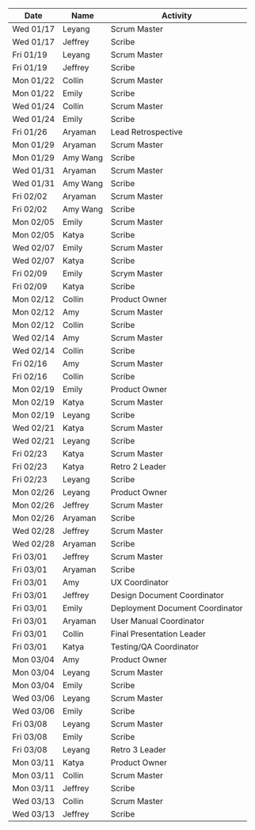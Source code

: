 | Date      | Name              | Activity                                               |
|-----------|-------------------|--------------------------------------------------------|
| Wed 01/17 | Leyang            | Scrum Master                                           | 
| Wed 01/17 | Jeffrey           | Scribe                                                 |   
| Fri 01/19 | Leyang            | Scrum Master                                           | 
| Fri 01/19 | Jeffrey           | Scribe                                                 | 
| Mon 01/22 | Collin            | Scrum Master                                           | 
| Mon 01/22 | Emily             | Scribe                                                 | 
| Wed 01/24 | Collin            | Scrum Master                                           | 
| Wed 01/24 | Emily             | Scribe                                                 | 
| Fri 01/26 | Aryaman           | Lead Retrospective                                     |
| Mon 01/29 | Aryaman           | Scrum Master                                           |
| Mon 01/29 | Amy Wang          | Scribe                                                 |               
| Wed 01/31 | Aryaman           | Scrum Master                                           |
| Wed 01/31 | Amy Wang          | Scribe                                                 |
| Fri 02/02 | Aryaman           | Scrum Master                                         
| Fri 02/02 | Amy Wang          | Scribe
| Mon 02/05 | Emily           | Scrum Master
| Mon 02/05 | Katya          | Scribe
| Wed 02/07 | Emily           | Scrum Master
| Wed 02/07 | Katya          | Scribe
| Fri 02/09 | Emily          | Scrym Master
| Fri 02/09 | Katya          | Scribe
| Mon 02/12 | Collin        | Product Owner
| Mon 02/12 | Amy        | Scrum Master
| Mon 02/12 | Collin        | Scribe
| Wed 02/14 | Amy        | Scrum Master
| Wed 02/14 | Collin        | Scribe
| Fri 02/16 | Amy        | Scrum Master
| Fri 02/16 | Collin        | Scribe
| Mon 02/19 | Emily        | Product Owner
| Mon 02/19 | Katya     | Scrum Master
| Mon 02/19 | Leyang       | Scribe
| Wed 02/21 | Katya      | Scrum Master
| Wed 02/21 | Leyang       | Scribe
| Fri 02/23 | Katya      | Scrum Master
| Fri 02/23 | Katya     | Retro 2 Leader
| Fri 02/23 | Leyang       | Scribe
| Mon 02/26 | Leyang       | Product Owner
| Mon 02/26 | Jeffrey    | Scrum Master
| Mon 02/26 | Aryaman       | Scribe
| Wed 02/28 | Jeffrey    | Scrum Master
| Wed 02/28 | Aryaman       | Scribe
| Fri 03/01 | Jeffrey    | Scrum Master
| Fri 03/01 | Aryaman       | Scribe
| Fri 03/01 | Amy      | UX Coordinator
| Fri 03/01 | Jeffrey  | Design Document Coordinator
| Fri 03/01 | Emily    | Deployment Document Coordinator
| Fri 03/01 | Aryaman  | User Manual Coordinator
| Fri 03/01 | Collin   | Final Presentation Leader
| Fri 03/01 | Katya    | Testing/QA Coordinator
| Mon 03/04 | Amy      | Product Owner
| Mon 03/04 | Leyang   | Scrum Master
| Mon 03/04 | Emily       | Scribe
| Wed 03/06 | Leyang   | Scrum Master
| Wed 03/06 | Emily       | Scribe
| Fri 03/08 | Leyang   | Scrum Master
| Fri 03/08 | Emily       | Scribe
| Fri 03/08 | Leyang   | Retro 3 Leader
| Mon 03/11 | Katya    | Product Owner
| Mon 03/11 | Collin   | Scrum Master
| Mon 03/11 | Jeffrey      | Scribe
| Wed 03/13 | Collin   | Scrum Master
| Wed 03/13 | Jeffrey      | Scribe

